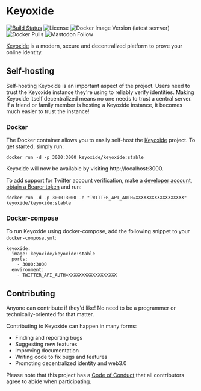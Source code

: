 # Keyoxide

[![Build Status](https://drone.keyoxide.org/api/badges/keyoxide/web/status.svg?branch=main)](https://drone.keyoxide.org/keyoxide/web)
![License](https://img.shields.io/badge/license-AGPL--v3-blue)
![Docker Image Version (latest semver)](https://img.shields.io/docker/v/keyoxide/keyoxide)
![Docker Pulls](https://img.shields.io/docker/pulls/keyoxide/keyoxide)
![Mastodon Follow](https://img.shields.io/mastodon/follow/247838?domain=https%3A%2F%2Ffosstodon.org&style=social)

[Keyoxide](https://keyoxide.org) is a modern, secure and decentralized platform to prove your online identity.



## Self-hosting

Self-hosting Keyoxide is an important aspect of the project. Users need to trust the Keyoxide instance they're using to reliably verify identities. Making Keyoxide itself decentralized means no one needs to trust a central server. If a friend or family member is hosting a Keyoxide instance, it becomes much easier to trust the instance!

### Docker

The Docker container allows you to easily self-host the [Keyoxide](https://keyoxide.org) project. To get started, simply run:

`docker run -d -p 3000:3000 keyoxide/keyoxide:stable`

Keyoxide will now be available by visiting http://localhost:3000.

To add support for Twitter account verification, make a [developer account](https://developer.twitter.com/en), [obtain a Bearer token](https://developer.twitter.com/en/docs/basics/authentication/oauth-2-0) and run:

`docker run -d -p 3000:3000 -e "TWITTER_API_AUTH=XXXXXXXXXXXXXXXXXX" keyoxide/keyoxide:stable`

### Docker-compose

To run Keyoxide using docker-compose, add the following snippet to your `docker-compose.yml`:

```
keyoxide:
  image: keyoxide/keyoxide:stable
  ports:
    - 3000:3000
  environment:
    - TWITTER_API_AUTH=XXXXXXXXXXXXXXXXXX
```

## Contributing

Anyone can contribute if they'd like! No need to be a programmer or technically-oriented for that matter.

Contributing to Keyoxide can happen in many forms:

- Finding and reporting bugs
- Suggesting new features
- Improving documentation
- Writing code to fix bugs and features
- Promoting decentralized identity and web3.0

Please note that this project has a [Code of Conduct](https://codeberg.org/keyoxide/web/src/branch/main/CODE_OF_CONDUCT.md) that all contributors agree to abide when participating.
